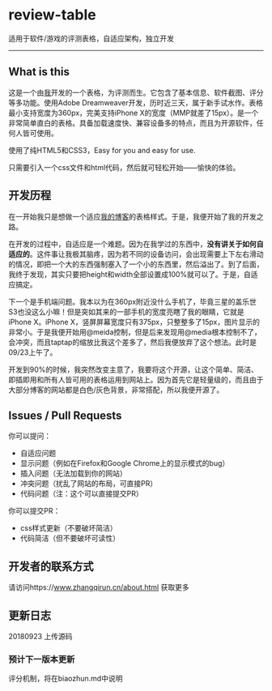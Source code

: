# review-table
适用于软件/游戏的评测表格，自适应架构，独立开发

***

## What is this
这是一个由[我](https://github.com/sctop/)开发的一个表格，为评测而生。它包含了基本信息、软件截图、评分等多功能。使用Adobe Dreamweaver开发，历时近三天，属于新手试水作。表格最小支持宽度为360px，完美支持iPhone X的宽度（MMP就差了15px）。是一个非常简单直白的表格。具备加载速度快、兼容设备多的特点，而且为开源软件，任何人皆可使用。

使用了纯HTML5和CSS3，Easy for you and easy for use.

只需要引入一个css文件和html代码，然后就可轻松开始——愉快的体验。

## 开发历程
在一开始我只是想做一个适应[我的博客](https://www.zhangqirun.cn/)的表格样式。于是，我便开始了我的开发之路。

在开发的过程中，自适应是一个难题。因为在我学过的东西中，**没有讲关于如何自适应的**。这件事让我极其脑疼，因为若不同的设备访问，会出现需要上下左右滑动的情况，即把一个大的东西强制塞入了一个小的东西里，然后溢出了。到了后面，我终于发现，其实只要把height和width全部设置成100%就可以了。于是，自适应搞定。

下一个是手机端问题。我本以为在360px附近没什么手机了，毕竟三星的盖乐世S3也没这么小嘛！但是突如其来的一部手机的宽度亮瞎了我的眼睛，它就是iPhone X。iPhone X，竖屏屏幕宽度只有375px，只整整多了15px，图片显示的非常小。于是我便开始用@meida控制，但是后来发现用@media根本控制不了，会冲突，而且taptap的缩放比我这个差多了，然后我便放弃了这个想法。此时是09/23上午了。

开发到90%的时候，我突然改变主意了，我要将这个开源，让这个简单、简洁、即插即用和所有人皆可用的表格运用到网站上。因为首先它是轻量级的，而且由于大部分博客的网站都是白色/灰色背景，非常搭配，所以我便开源了。

## Issues / Pull Requests
你可以提问：

- 自适应问题
- 显示问题（例如在Firefox和Google Chrome上的显示模式的bug）
- 插入问题（无法加载到你的网站）
- 冲突问题（扰乱了网站的布局，可直接PR）
- 代码问题（注：这个可以直接提交PR）

你可以提交PR：

- css样式更新（不要破坏简洁）
- 代码简洁（但不要破坏可读性）

## 开发者的联系方式
请访问https://www.zhangqirun.cn/about.html 获取更多

## 更新日志

20180923 上传源码

### 预计下一版本更新

评分机制，将在biaozhun.md中说明